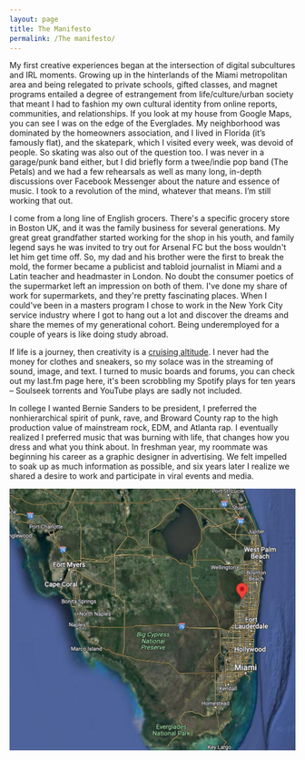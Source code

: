 ```yaml
---
layout: page
title: The Manifesto
permalink: /The manifesto/
---
```

My first creative experiences began at the intersection of digital subcultures and IRL moments. Growing up in the hinterlands of the Miami metropolitan area and 
being relegated to private schools, gifted classes, and magnet programs entailed a degree of estrangement from life/culture/urban society that meant I had to fashion
my own cultural identity from online reports, communities, and relationships. If you look at my house from Google Maps, you can see I was on the edge of the Everglades. My neighborhood was dominated by the homeowners association, and I lived in Florida (it’s famously flat), and the skatepark, which I visited every week, was devoid of people. So skating was also out of the question too. I was never in a garage/punk band either, but I did briefly form a twee/indie pop band (The Petals) and we had a few rehearsals as well as many long, in-depth discussions over Facebook Messenger about the nature and essence of music. I took to a revolution of the mind, whatever that means. I’m still working that out. 

I come from a long line of English grocers. There's a specific grocery store in Boston UK, and it was the family business for several generations. My great great grandfather started working for the shop in his youth, and family legend says he was invited to try out for Arsenal FC but the boss wouldn't let him get time off. So, my dad and his brother were the first to break the mold, the former became a publicist and tabloid journalist in Miami and a Latin teacher and headmaster in London. No doubt the consumer poetics of the supermarket left an impression on both of them. I've done my share of work for supermarkets, and they're pretty fascinating places. When I could've been in a masters program I chose to work in the New York City service industry where I got to hang out a lot and discover the dreams and share the memes of my generational cohort. Being underemployed for a couple of years is like doing study abroad.

If life is a journey, then creativity is a [cruising altitude](https://soundcloud.com/woodenpanelling/surfing-mp3?si=0774129d25b241049261b8a1566fb12c&utm_source=clipboard&utm_medium=text&utm_campaign=social_sharing). I never had the money for clothes and sneakers, so my solace was in the streaming of sound, image, and text. I turned to music boards and forums, you can check out my last.fm page here, it's been scrobbling my Spotify plays for ten years – Soulseek torrents and YouTube plays are sadly not included.


In college I wanted Bernie Sanders to be president, I preferred the nonhierarchical spirit of punk, rave, and Broward County rap to the high production value of mainstream rock, EDM, and Atlanta rap. I eventually realized I preferred music that was burning with life, that changes how you dress and what you think about. In freshman year, my roommate was beginning his career as a graphic designer in advertising. We felt impelled to soak up as much information as possible, and six years later I realize we shared a desire to work and participate in viral events and media. 



<img class="image" src="Screenshot 2023-07-27 at 12.08.38 PM.png">





